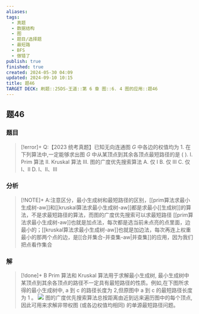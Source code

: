 ```yaml
---
aliases: 
tags:
  - 真题
  - 数据结构
  - 图
  - 题目/选择题
  - 最短路
  - BFS
  - 做错了
publish: true
finished: true
created: 2024-05-30 04:09
updated: 2024-09-10 10:15
title: 题46
TARGET DECK: 刷题::25DS-王道::第 6 章 图::6. 4 图的应用::题46
---
```

## 题46
### 题目
> [!error]+
> Q:【2023 统考真题】已知无向连通图 $G$ 中各边的权值均为 1. 在下列算法中,一定能够求出图 $G$ 中从某顶点到其余各顶点最短路径的是 ( ).
> I. Prim 算法
> II. Kruskal 算法
> III. 图的广度优先搜索算法
> A. 仅 I 
> B. 仅 III 
> C. 仅 I、II 
> D. I、II、III
### 分析
> [!NOTE]+
> A:注意区分，最小生成树和最短路径的区别，[[prim算法求最小生成树-aw]]和[[kruskal算法求最小生成树-aw]]都是求最小[[生成树]]的算法，不是求最短路径的算法，而图的广度优先搜索可以求最短路径
> [[prim算法求最小生成树-aw]]也就是加点法，每次都是选当前未点亮的点里面，边最小的；[[kruskal算法求最小生成树-aw]]也就是加边法，每次再连上权重最小的那两个点的边，是[[合并集合-并查集-aw|并查集]]的应用，因为我们把点看作集合
### 解
> [!done]+
> B
> Prim 算法和 Kruskal 算法用于求解最小生成树, 最小生成树中某顶点到其余各顶点的路径不一定具有最短路径的性质。例如,在下图所求得的最小生成树中, $\mathrm{a}$ 到 $\mathrm{c}$ 的路径长度为 2,但原图中 $\mathrm{a}$ 到 $\mathrm{c}$ 的最短路径长度为 1 。
> ![](https://img.hwenyi.live/202409101814012.webp)
> 图的广度优先搜索算法总按距离由近到远来遍历图中的每个顶点, 因此可用来求解非带权图 (或各边权值均相同) 的单源最短路径问题。
<!--ID: 1726632849513-->
